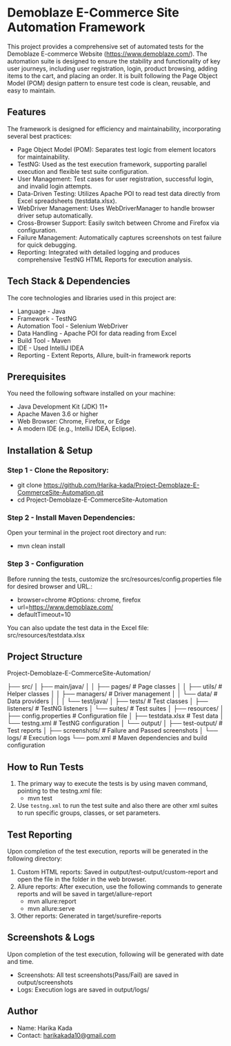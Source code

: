 # Demoblaze E-Commerce Site Automation Framework

This project provides a comprehensive set of automated tests for the Demoblaze E-commerce Website (https://www.demoblaze.com/). The automation suite is designed to ensure the stability and functionality of key user journeys, including user registration, login, product browsing, adding items to the cart, and placing an order. It is built following the Page Object Model (POM) design pattern to ensure test code is clean, reusable, and easy to maintain.

## Features

The framework is designed for efficiency and maintainability, incorporating several best practices:

- Page Object Model (POM): Separates test logic from element locators for maintainability.
- TestNG: Used as the test execution framework, supporting parallel execution and flexible test suite configuration.
- User Management: Test cases for user registration, successful login, and invalid login attempts.
- Data-Driven Testing: Utilizes Apache POI to read test data directly from Excel spreadsheets (testdata.xlsx).
- WebDriver Management: Uses WebDriverManager to handle browser driver setup automatically.
- Cross-Browser Support: Easily switch between Chrome and Firefox via configuration.
- Failure Management: Automatically captures screenshots on test failure for quick debugging.
- Reporting: Integrated with detailed logging and produces comprehensive TestNG HTML Reports for execution analysis.

## Tech Stack & Dependencies

The core technologies and libraries used in this project are:

- Language - Java
- Framework - TestNG
- Automation Tool - Selenium WebDriver
- Data Handling - Apache POI for data reading from Excel
- Build Tool - Maven
- IDE - Used IntelliJ IDEA
- Reporting	- Extent Reports, Allure, built-in framework reports

## Prerequisites

You need the following software installed on your machine:

- Java Development Kit (JDK) 11+
- Apache Maven 3.6 or higher
- Web Browser: Chrome, Firefox, or Edge
- A modern IDE (e.g., IntelliJ IDEA, Eclipse).

## Installation & Setup

### Step 1 - Clone the Repository:
- git clone https://github.com/Harika-kada/Project-Demoblaze-E-CommerceSite-Automation.git
- cd Project-Demoblaze-E-CommerceSite-Automation

### Step 2 - Install Maven Dependencies:
Open your terminal in the project root directory and run:
- mvn clean install

### Step 3 - Configuration
Before running the tests, customize the src/resources/config.properties file for desired browser and URL.:

- browser=chrome #Options: chrome, firefox
- url=https://www.demoblaze.com/
- defaultTimeout=10

You can also update the test data in the Excel file: src/resources/testdata.xlsx

## Project Structure

Project-Demoblaze-E-CommerceSite-Automation/

├── src/
│   ├── main/java/
│   │   ├── pages/              # Page classes
│   │   ├── utils/              # Helper classes
│   │   ├── managers/           # Driver management
│   │   └── data/               # Data providers
│   │
│   └── test/java/
│       ├── tests/              # Test classes
│       ├── listeners/          # TestNG listeners
│       └── suites/             # Test suites
│
├── resources/
│   ├── config.properties       # Configuration file
│   ├── testdata.xlsx           # Test data
│   └── testng.xml              # TestNG configuration
│
└── output/
│   ├── test-output/            # Test reports
│   ├── screenshots/            # Failure and Passed screenshots
│   └── logs/                   # Execution logs
└── pom.xml                     # Maven dependencies and build configuration

## How to Run Tests

1. The primary way to execute the tests is by using maven command, pointing to the testng.xml file:
   - mvn test
2. Use `testng.xml` to run the test suite and also there are other xml suites to run specific groups, classes, or set parameters.

## Test Reporting
Upon completion of the test execution, reports will be generated in the following directory:

1. Custom HTML reports: Saved in output/test-output/custom-report and open the file in the folder in the web browser.
2. Allure reports: After execution, use the following commands to generate reports and will be saved in target/allure-report
   - mvn allure:report
   - mvn allure:serve
3. Other reports: Generated in target/surefire-reports

## Screenshots & Logs
Upon completion of the test execution, following will be generated with date and time.
- Screenshots: All test screenshots(Pass/Fail) are saved in output/screenshots
- Logs: Execution logs are saved in output/logs/

## Author

- Name: Harika Kada
- Contact: harikakada10@gmail.com